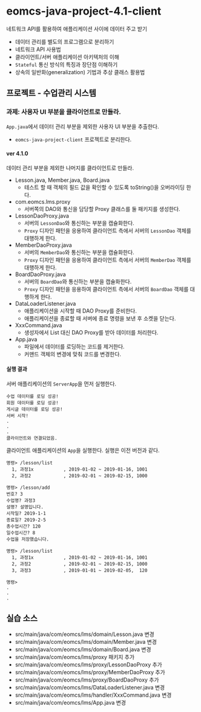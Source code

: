 # eomcs-java-project-4.1-client

네트워크 API를 활용하여 애플리케이션 사이에 데이터 주고 받기

- 데이터 관리를 별도의 프로그램으로 분리하기
- 네트워크 API 사용법
- 클라이언트/서버 애플리케이션 아키텍처의 이해
- `Stateful` 통신 방식의 특징과 장단점 이해하기
- 상속의 일반화(generalization) 기법과 추상 클래스 활용법

## 프로젝트 - 수업관리 시스템  

### 과제: 사용자 UI 부분을 클라이언트로 만들라.

`App.java`에서 데이터 관리 부분을 제외한 사용자 UI 부분을 추출한다.

- `eomcs-java-project-client` 프로젝트로 분리한다.

#### ver 4.1.0

데이터 관리 부분을 제외한 나머지를 클라이언트로 만들라.

- Lesson.java, Member.java, Board.java
  - 테스트 할 때 객체의 필드 값을 확인할 수 있도록 toString()을 오버라이딩 한다.
- com.eomcs.lms.proxy
  - 서버쪽의 DAO와 통신을 담당할 Proxy 클래스를 둘 패키지를 생성한다.
- LessonDaoProxy.java
  - 서버의 `LessonDao`와 통신하는 부분을 캡슐화한다.
  - `Proxy` 디자인 패턴을 응용하여 클라이언트 측에서 서버의 `LessonDao` 객체를 대행하게 한다.
- MemberDaoProxy.java
  - 서버의 `MemberDao`와 통신하는 부분을 캡슐화한다.
  - `Proxy` 디자인 패턴을 응용하여 클라이언트 측에서 서버의 `MemberDao` 객체를 대행하게 한다.
- BoardDaoProxy.java
  - 서버의 `BoardDao`와 통신하는 부분을 캡슐화한다.
  - `Proxy` 디자인 패턴을 응용하여 클라이언트 측에서 서버의 `BoardDao` 객체를 대행하게 한다.  
- DataLoaderListener.java
  - 애플리케이션을 시작할 때 DAO Proxy를 준비한다.
  - 애플리케이션을 종료할 때 서버에 종료 명령을 보낸 후 소켓을 닫는다.
- XxxCommand.java
  - 생성자에서 List 대신 DAO Proxy를 받아 데이터를 처리한다.
- App.java
  - 파일에서 데이터를 로딩하는 코드를 제거한다.
  - 커맨드 객체의 변경에 맞춰 코드를 변경한다.

#### 실행 결과

서버 애플리케이션의 `ServerApp`을 먼저 실행한다.
```
수업 데이터를 로딩 성공!
회원 데이터를 로딩 성공!
게시글 데이터를 로딩 성공!
서버 시작!
.
.
.
클라이언트와 연결되었음.
```

클라이언트 애플리케이션의 `App`을 실행한다. 실행은 이전 버전과 같다.
```
명령> /lesson/list
  1, 과정1x           , 2019-01-02 ~ 2019-01-16, 1001
  2, 과정2            , 2019-02-01 ~ 2019-02-15, 1000

명령> /lesson/add
번호? 3
수업명? 과정3
설명? 설명입니다.
시작일? 2019-1-1
종료일? 2019-2-5
총수업시간? 120
일수업시간? 8
수업을 저장했습니다.

명령> /lesson/list
  1, 과정1x           , 2019-01-02 ~ 2019-01-16, 1001
  2, 과정2            , 2019-02-01 ~ 2019-02-15, 1000
  3, 과정3            , 2019-01-01 ~ 2019-02-05,  120

명령> 
.
.
.
```


## 실습 소스

- src/main/java/com/eomcs/lms/domain/Lesson.java 변경
- src/main/java/com/eomcs/lms/domain/Member.java 변경
- src/main/java/com/eomcs/lms/domain/Board.java 변경
- src/main/java/com/eomcs/lms/proxy 패키지 추가
- src/main/java/com/eomcs/lms/proxy/LessonDaoProxy 추가
- src/main/java/com/eomcs/lms/proxy/MemberDaoProxy 추가
- src/main/java/com/eomcs/lms/proxy/BoardDaoProxy 추가
- src/main/java/com/eomcs/lms/DataLoaderListener.java 변경 
- src/main/java/com/eomcs/lms/handler/XxxCommand.java 변경
- src/main/java/com/eomcs/lms/App.java 변경
